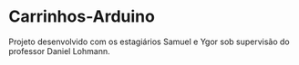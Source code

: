 # Carrinhos-Arduino
Projeto desenvolvido com os estagiários Samuel e Ygor sob supervisão do professor Daniel Lohmann.
